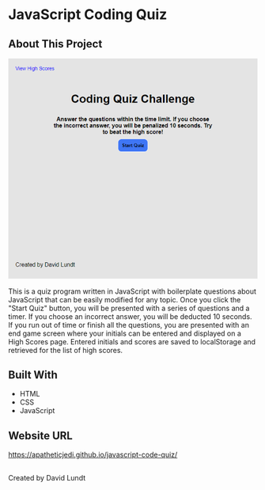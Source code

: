 # JavaScript Coding Quiz

## About This Project

![Quiz Screen Shot](./assets/images/screencapture-localhost-52330-index-html-2022-08-07-15_58_41.png)

This is a quiz program written in JavaScript with boilerplate questions about JavaScript that can be easily modified for any topic. Once you click the "Start Quiz" button, you will be presented with a series of questions and a timer. If you choose an incorrect answer, you will be deducted 10 seconds. If you run out of time or finish all the questions, you are presented with an end game screen where your initials can be entered and displayed on a High Scores page. Entered initials and scores are saved to localStorage and retrieved for the list of high scores.

## Built With

* HTML
* CSS
* JavaScript

## Website URL

https://apatheticjedi.github.io/javascript-code-quiz/

##

Created by David Lundt

